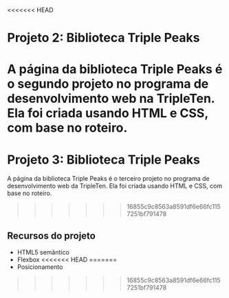 <<<<<<< HEAD
# Projeto 2: Biblioteca Triple Peaks

A página da biblioteca Triple Peaks é o segundo projeto no programa de desenvolvimento web na TripleTen. Ela foi criada usando HTML e CSS, com base no roteiro.
=======
# Projeto 3: Biblioteca Triple Peaks

A página da biblioteca Triple Peaks é o terceiro projeto no programa de desenvolvimento web da TripleTen. Ela foi criada usando HTML e CSS, com base no roteiro.
>>>>>>> 16855c9c8563a8591df6e66fc1157251bf791478

## Recursos do projeto

- HTML5 semântico
- Flexbox
<<<<<<< HEAD
=======
- Posicionamento
>>>>>>> 16855c9c8563a8591df6e66fc1157251bf791478
